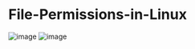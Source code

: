 # File-Permissions-in-Linux

![image](https://github.com/user-attachments/assets/6ef67504-225f-4ee3-966d-22c94cfd01aa) 
![image](https://github.com/user-attachments/assets/486dc760-e758-4a24-9e3d-356860555246)






